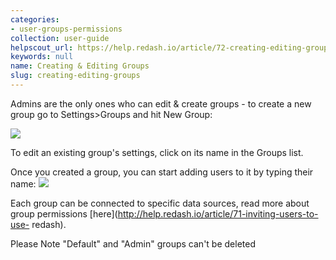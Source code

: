 ```yaml
---
categories:
- user-groups-permissions
collection: user-guide
helpscout_url: https://help.redash.io/article/72-creating-editing-groups
keywords: null
name: Creating & Editing Groups
slug: creating-editing-groups
---
```

Admins are the only ones who can edit & create groups - to create a new group
go to Settings>Groups and hit New Group:

![](https://redash.io/help/assets/group_settings.png)

To edit an existing group's settings, click on its name in the Groups list.

Once you created a group, you can start adding users to it by typing their
name: ![](https://redash.io/help/assets/view_only_group.png)

Each group can be connected to specific data sources, read more about group
permissions [here](http://help.redash.io/article/71-inviting-users-to-use-
redash).

Please Note "Default" and "Admin" groups can't be deleted

